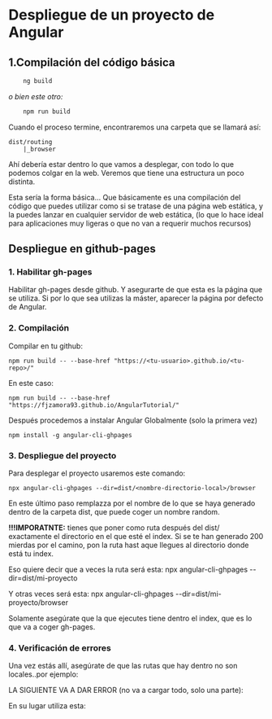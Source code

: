 # Despliegue de un proyecto de Angular

## 1.Compilación del código básica

```powershell
    ng build
```

*o bien este otro:*

```powershell
    npm run build
```

Cuando el proceso termine, encontraremos una carpeta que se llamará así:

    dist/routing
        |_browser

Ahí debería estar dentro lo que vamos a desplegar, con todo lo que podemos colgar en la web. Veremos que tiene una estructura un poco distinta.

Esta sería la forma básica... Que básicamente es una compilación del código que puedes utilizar como si se tratase de una página web estática, y la puedes lanzar en cualquier servidor de web estática, (lo que lo hace ideal para aplicaciones muy ligeras o que no van a requerir muchos recursos)


## Despliegue en github-pages

### 1. Habilitar gh-pages
Habilitar gh-pages desde github.
Y asegurarte de que esta es la página que se utiliza.
Si por lo que sea utilizas la máster, aparecer la página por defecto de Angular.

### 2. Compilación 
Compilar en tu github:

    npm run build -- --base-href "https://<tu-usuario>.github.io/<tu-repo>/"
    
En este caso:

    npm run build -- --base-href "https://fjzamora93.github.io/AngularTutorial/"
    
Después procedemos a instalar Angular Globalmente (solo la primera vez)

    npm install -g angular-cli-ghpages


### 3. Despliegue del proyecto

Para desplegar el proyecto usaremos este comando:

    npx angular-cli-ghpages --dir=dist/<nombre-directorio-local>/browser

En este último paso remplazza <nombre-directorio> por el nombre de lo que se haya generado dentro de la carpeta dist, que puede coger un nombre random.

**!!!IMPORATNTE:** tienes que poner como ruta después del dist/ exactamente el directorio en el que esté el index. Si se te han generado 200 mierdas por el camino, pon la ruta hast aque llegues al directorio donde está tu index.

Eso quiere decir que a veces la ruta será esta:
    npx angular-cli-ghpages --dir=dist/mi-proyecto

Y otras veces será esta:
    npx angular-cli-ghpages --dir=dist/mi-proyecto/browser

Solamente asegúrate que la que ejecutes tiene dentro el index, que es lo que va a coger gh-pages.


### 4. Verificación de errores

Una vez estás allí, asegúrate de que las rutas que hay dentro no son locales..por ejemplo:

LA SIGUIENTE VA A DAR ERROR (no va a cargar todo, solo una parte): 
    <base href="F:/Git/InvestCalculator/">

En su lugar utiliza esta:
    <base href="/InvestCalculator/">